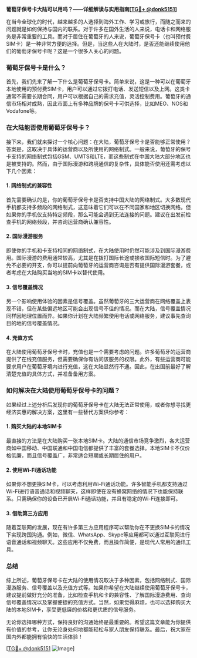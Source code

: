 **葡萄牙保号卡大陆可以用吗？——详细解读与实用指南[[TG💪+ @donk5151](https://t.me/s/donk5151)]**

在当今全球化的时代，越来越多的人选择到海外工作、学习或旅行，而随之而来的问题就是如何保持与国内的联系。对于许多在国外生活的人来说，电话卡和网络服务是非常重要的工具。而对于居住在葡萄牙的人来说，葡萄牙保号卡（也叫预付费SIM卡）是一种非常方便的选择。但是，当这些人在大陆时，是否还能继续使用他们的葡萄牙保号卡呢？这是一个很多人关心的问题。

### 葡萄牙保号卡是什么？

首先，我们先来了解一下什么是葡萄牙保号卡。简单来说，这是一种可以在葡萄牙本地使用的预付费SIM卡，用户可以通过它拨打电话、发送短信以及上网。这类卡通常不需要长期合同，用户可以根据自己的需求充值，灵活控制费用。葡萄牙的通信市场相对成熟，因此市面上有多种品牌的保号卡可供选择，比如MEO、NOS和Vodafone等。

### 在大陆能否使用葡萄牙保号卡？

接下来，我们就来探讨一个核心问题：在大陆，葡萄牙保号卡是否能够正常使用？答案是，这取决于具体的运营商以及所使用的网络制式。一般来说，葡萄牙的保号卡支持的网络制式包括GSM、UMTS和LTE，而这些制式在中国大陆大部分地区也是被支持的。然而，由于国际漫游和跨境通信的复杂性，具体能否使用还需考虑以下几个因素：

#### 1. 网络制式的兼容性

首先需要确认的是，你的葡萄牙保号卡是否支持中国大陆的网络制式。大多数现代手机都支持多频段的网络制式，这意味着它们可以在不同国家和地区切换网络。但如果你的手机仅支持特定频段，那么可能会遇到无法连接的问题。建议在出发前检查手机的网络频段，并咨询运营商确认兼容性。

#### 2. 国际漫游服务

即使你的手机和卡支持相同的网络制式，在大陆使用时仍然可能涉及到国际漫游费用。国际漫游的费用通常较高，尤其是在拨打国际长途或接收国际短信时。为了避免不必要的开支，你可以提前向葡萄牙的运营商咨询是否有提供国际漫游套餐，或者考虑在大陆购买当地的SIM卡以替代使用。

#### 3. 信号覆盖情况

另一个影响使用体验的因素是信号覆盖。虽然葡萄牙的三大运营商在网络覆盖上表现不错，但在某些偏远地区可能会出现信号不佳的情况。而在大陆，信号覆盖情况同样因地理位置而异。如果你计划在大陆频繁使用电话或网络服务，建议事先查询目的地的信号覆盖情况。

#### 4. 充值方式

在大陆使用葡萄牙保号卡时，充值也是一个需要考虑的问题。许多葡萄牙的运营商提供了在线充值服务，但需要确保你有访问该服务的权限。此外，有些运营商可能要求用户在葡萄牙境内进行充值，这在大陆显然行不通。因此，在出国前最好了解清楚充值的具体方式，并准备备用方案。

### 如何解决在大陆使用葡萄牙保号卡的问题？

如果经过上述分析后发现你的葡萄牙保号卡在大陆无法正常使用，或者你想寻找更经济实惠的解决方案，这里有一些替代方案供你参考：

#### 1. 购买大陆的本地SIM卡

最直接的方法是在大陆购买一张本地SIM卡。大陆的通信市场竞争激烈，各大运营商如中国移动、中国联通和中国电信都提供了丰富的套餐选择。本地SIM卡不仅价格低廉，而且信号覆盖广，非常适合短期或长期居住的用户。

#### 2. 使用Wi-Fi通话功能

如果你不想更换SIM卡，可以考虑利用Wi-Fi通话功能。许多智能手机都支持通过Wi-Fi进行语音通话和视频聊天，这样即使在没有蜂窝网络的情况下也能保持联系。只需确保你的设备已开启Wi-Fi通话功能，并且有稳定的Wi-Fi连接即可。

#### 3. 借助第三方应用

随着互联网的发展，现在有许多第三方应用程序可以帮助你在不更换SIM卡的情况下实现跨国沟通。例如，微信、WhatsApp、Skype等应用都可以通过互联网进行语音通话和视频聊天。这些应用不仅免费，而且操作简便，是现代人常用的通讯工具。

### 总结

综上所述，葡萄牙保号卡在大陆的使用情况取决于多种因素，包括网络制式、国际漫游服务、信号覆盖以及充值方式等。如果你希望在大陆继续使用葡萄牙保号卡，建议提前做好充分的准备，比如检查手机和卡的兼容性、了解国际漫游费用、查询信号覆盖情况以及掌握便捷的充值方式。当然，如果觉得麻烦，也可以选择购买大陆的本地SIM卡，享受更低廉的价格和更优质的信号服务。

无论你选择哪种方式，保持良好的沟通始终是最重要的。希望这篇文章能为你提供有价值的参考，让你无论身处何地都能轻松与家人朋友保持联系。最后，祝大家在国内外都能拥有愉快的生活体验！

[[TG💪+ @donk5151](https://t.me/s/donk5151) ![Image](https://i.postimg.cc/rwNCRYN7/Snipaste-2025-04-30-17-27-05.png)]